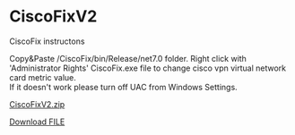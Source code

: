 # CiscoFixV2


CiscoFix instructons

Copy&Paste /CiscoFix/bin/Release/net7.0 folder. Right click with 'Administrator Rights' CiscoFix.exe file to change cisco vpn virtual network card metric value.   
If it doesn't work please turn off UAC from Windows Settings.

[CiscoFixV2.zip](https://github.com/leobath/CiscoFixV2/blob/master/CiscoFixV2/bin/Release/net7.0/CiscoFixV2.zip)

<a id="raw-url" href="https://github.com/leobath/CiscoFixV2/blob/master/CiscoFixV2/bin/Release/net7.0/CiscoFixV2.zip">Download FILE</a>
